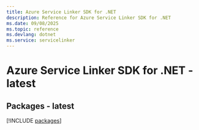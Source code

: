 ```yaml
---
title: Azure Service Linker SDK for .NET
description: Reference for Azure Service Linker SDK for .NET
ms.date: 09/08/2025
ms.topic: reference
ms.devlang: dotnet
ms.service: servicelinker
---
```

# Azure Service Linker SDK for .NET - latest
## Packages - latest
[!INCLUDE [packages](service-linker-index.md)]